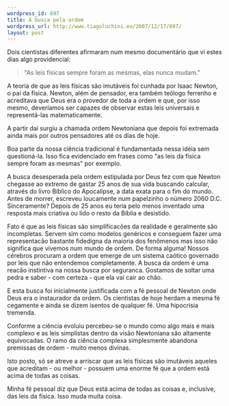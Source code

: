 ```yaml
--- 
wordpress_id: 697
title: A busca pela ordem
wordpress_url: http://www.tiagoluchini.eu/2007/12/17/697/
layout: post
---
```

Dois cientistas diferentes afirmaram num mesmo documentário que vi estes dias algo providencial:
<blockquote>"As leis físicas sempre foram as mesmas, elas nunca mudam."</blockquote>
A teoria de que as leis físicas são imutáveis foi cunhada por Isaac Newton, o pai da física. Newton, além de pensador, era também teólogo ferrenho e acreditava que Deus era o provedor de toda a ordem e que, por isso mesmo, deveríamos ser capazes de observar estas leis universais e representá-las matematicamente.

A partir daí surgiu a chamada ordem Newtoniana que depois foi extremada ainda mais por outros pensadores até os dias de hoje.

Boa parte da nossa ciência tradicional é fundamentada nessa idéia sem questioná-la. Isso fica evidenciado em frases como "as leis da física sempre foram as mesmas" por exemplo.

A busca desesperada pela ordem estipulada por Deus fez com que Newton chegasse ao extremo de gastar 25 anos de sua vida buscando calcular, através do livro Bíblico do Apocalipse, a data exata para o fim do mundo. Antes de morrer, escreveu loucamente num papelzinho o número 2060 D.C. Sinceramente? Depois de 25 anos eu teria pelo menos inventado uma resposta mais criativa ou lido o resto da Bíblia e desistido.

Fato é que as leis físicas são simplificacões da realidade e geralmente são incompletas. Servem sim como modelos genéricos e conseguem fazer uma representacão bastante fidedigna da maioria dos fenômenos mas isso não significa que vivemos num mundo de ordem. De forma alguma! Nossos cérebros procuram a ordem que emerge de um sistema caótico governado por leis que não entendemos completamente. A busca da ordem é uma reacão instintiva na nossa busca por seguranca. Gostamos de soltar uma pedra e saber - com certeza - que ela vai cair ao chão.

E esta busca foi inicialmente justificada com a fé pessoal de Newton onde Deus era o instaurador da ordem. Os cientistas de hoje herdam a mesma fé cegamente e ainda se dizem isentos de qualquer fé. Uma hipocrisia tremenda.

Conforme a ciência evoluiu percebeu-se o mundo como algo mais e mais complexo e as leis simplistas dentro da visão Newtoniana são altamente equivocadas. O ramo da ciência complexa simplesmente abandona premissas de ordem - muito menos divinas.

Isto posto, só se atreve a arriscar que as leis físicas são imutáveis aqueles que acreditam - ou melhor - possuem uma enorme fé que a ordem está acima de todas as coisas.

Minha fé pessoal diz que Deus está acima de todas as coisas e, inclusive, das leis da física. Isso muda muita coisa.
